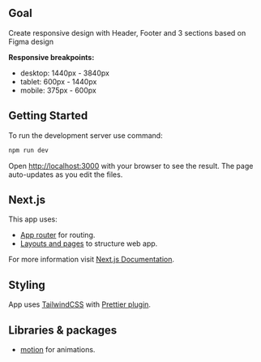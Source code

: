 ## Goal

Create responsive design with Header, Footer and 3 sections based on Figma design

**Responsive breakpoints:**
- desktop: 1440px - 3840px
- tablet: 600px - 1440px
- mobile: 375px - 600px

## Getting Started

To run the development server use command:

```bash
npm run dev
```

Open [http://localhost:3000](http://localhost:3000) with your browser to see the result.
The page auto-updates as you edit the files.

## Next.js

This app uses:
- [App router](https://nextjs.org/docs/app/building-your-application/routing#the-app-router) for routing.
- [Layouts and pages](https://nextjs.org/docs/app/building-your-application/routing/pages-and-layouts) to structure web app.

For more information visit [Next.js Documentation](https://nextjs.org/docs).

## Styling

App uses [TailwindCSS](https://tailwindcss.com) with [Prettier plugin](https://github.com/tailwindlabs/prettier-plugin-tailwindcss).

## Libraries & packages

- [motion](https://motion.dev) for animations.